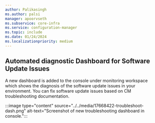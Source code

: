 ```yaml
---
author: Palikasingh
ms.author: palsi
manager: apoorvseth
ms.subservice: core-infra
ms.service: configuration-manager
ms.topic: include
ms.date: 01/24/2024
ms.localizationpriority: medium
---
```


## <a name="bkmk_DiagDash"></a> Automated diagnostic Dashboard for Software Update Issues

<!--17668422-->
A new dashboard is added to the console under monitoring workspace which shows the diagnosis of the software update issues in your environment. You can fix software update issues based on CM troubleshooting documentation.

:::image type="content" source="../../media/17668422-troubleshoot-dash.png" alt-text="Screenshot of new troubleshooting dashboard in console.":::
